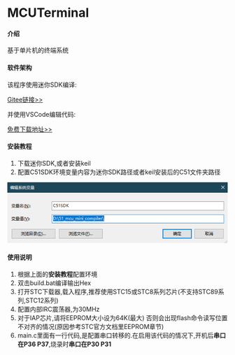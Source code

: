 # MCUTerminal

#### 介绍
基于单片机的终端系统

#### 软件架构

该程序使用迷你SDK编译:

[Gitee链接>>](https://gitee.com/o70078/51_mcu_mini_compiler.git)

并使用VSCode编辑代码:

[免费下载地址>>](https://code.visualstudio.com/)

#### 安装教程

1. 下载迷你SDK,或者安装keil
1. 配置C51SDK环境变量内容为迷你SDK路径或者keil安装后的C51文件夹路径

![](Documents/001.png)

#### 使用说明

1. 根据上面的**安装教程**配置环境
2. 双击build.bat编译输出Hex
3. 打开STC下载器,载入程序,推荐使用STC15或STC8系列芯片(不支持STC89系列,STC12系列)
4. 配置内部IRC震荡器,为30MHz
5. 对于IAP芯片,请将EEPROM大小设为64K(最大) 否则会出现flash命令读写位置不对齐的情况(原因参考STC官方文档里EEPROM章节)
6. main.c里面有一行代码,是配置串口转移的.在启用该代码的情况下,开机后**串口在P36 P37**,烧录时**串口在P30 P31**
